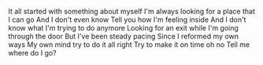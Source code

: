 It all started with something about myself
I'm always looking for a place that I can go
And I don't even know
Tell you how I'm feeling inside
And I don't know what I'm trying to do anymore
Looking for an exit while I'm going through the door
But I've been steady pacing
Since I reformed my own ways
My own mind try to do it all right
Try to make it on time oh no
Tell me where do I go?
